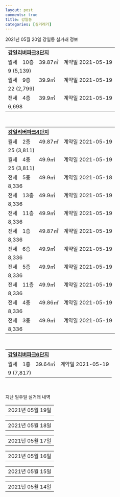```yaml
---
layout: post
comments: true
title: 강일동
categories: [실거래가]
---
```


2021년 05월 20일 강일동 실거래 정보

<table>
  <tr>
    <td colspan="4" style="font-weight: bold;"><a href="https://search.naver.com/search.naver?query=강일리버파크3단지">강일리버파크3단지</a></td>
  </tr>
    
  <tr>
    <td>월세</td>
    <td>10층</td>
    <td>39.87㎡</td>
    <td>계약일 2021-05-19</td>
  </tr>
  <tr>
    <td colspan="4">9 (5,139)</td>
  </tr>
    
  <tr>
    <td>월세</td>
    <td>9층</td>
    <td>39.9㎡</td>
    <td>계약일 2021-05-19</td>
  </tr>
  <tr>
    <td colspan="4">22 (2,799)</td>
  </tr>
    
  <tr>
    <td>전세</td>
    <td>4층</td>
    <td>39.9㎡</td>
    <td>계약일 2021-05-19</td>
  </tr>
  <tr>
    <td colspan="4">6,698</td>
  </tr>
    
</table>
<br>
<table>
  <tr>
    <td colspan="4" style="font-weight: bold;"><a href="https://search.naver.com/search.naver?query=강일리버파크4단지">강일리버파크4단지</a></td>
  </tr>
    
  <tr>
    <td>월세</td>
    <td>2층</td>
    <td>49.87㎡</td>
    <td>계약일 2021-05-19</td>
  </tr>
  <tr>
    <td colspan="4">25 (3,811)</td>
  </tr>
    
  <tr>
    <td>월세</td>
    <td>4층</td>
    <td>49.9㎡</td>
    <td>계약일 2021-05-19</td>
  </tr>
  <tr>
    <td colspan="4">25 (3,811)</td>
  </tr>
    
  <tr>
    <td>전세</td>
    <td>5층</td>
    <td>49.9㎡</td>
    <td>계약일 2021-05-18</td>
  </tr>
  <tr>
    <td colspan="4">8,336</td>
  </tr>
    
  <tr>
    <td>전세</td>
    <td>13층</td>
    <td>49.9㎡</td>
    <td>계약일 2021-05-19</td>
  </tr>
  <tr>
    <td colspan="4">8,336</td>
  </tr>
    
  <tr>
    <td>전세</td>
    <td>11층</td>
    <td>49.9㎡</td>
    <td>계약일 2021-05-19</td>
  </tr>
  <tr>
    <td colspan="4">8,336</td>
  </tr>
    
  <tr>
    <td>전세</td>
    <td>1층</td>
    <td>49.87㎡</td>
    <td>계약일 2021-05-19</td>
  </tr>
  <tr>
    <td colspan="4">8,336</td>
  </tr>
    
  <tr>
    <td>전세</td>
    <td>6층</td>
    <td>49.9㎡</td>
    <td>계약일 2021-05-19</td>
  </tr>
  <tr>
    <td colspan="4">8,336</td>
  </tr>
    
  <tr>
    <td>전세</td>
    <td>5층</td>
    <td>49.9㎡</td>
    <td>계약일 2021-05-19</td>
  </tr>
  <tr>
    <td colspan="4">8,336</td>
  </tr>
    
  <tr>
    <td>전세</td>
    <td>11층</td>
    <td>49.9㎡</td>
    <td>계약일 2021-05-19</td>
  </tr>
  <tr>
    <td colspan="4">8,336</td>
  </tr>
    
  <tr>
    <td>전세</td>
    <td>4층</td>
    <td>49.86㎡</td>
    <td>계약일 2021-05-19</td>
  </tr>
  <tr>
    <td colspan="4">8,336</td>
  </tr>
    
  <tr>
    <td>전세</td>
    <td>3층</td>
    <td>49.9㎡</td>
    <td>계약일 2021-05-19</td>
  </tr>
  <tr>
    <td colspan="4">8,336</td>
  </tr>
    
</table>
<br>
<table>
  <tr>
    <td colspan="4" style="font-weight: bold;"><a href="https://search.naver.com/search.naver?query=강일리버파크6단지">강일리버파크6단지</a></td>
  </tr>
    
  <tr>
    <td>월세</td>
    <td>1층</td>
    <td>39.64㎡</td>
    <td>계약일 2021-05-19</td>
  </tr>
  <tr>
    <td colspan="4">9 (7,817)</td>
  </tr>
    
</table>
    
<div style="margin-top: 50px; margin-bottom: 13px">지난 일주일 실거래 내역</div>

  <table style="width: 100%; margin-bottom: 1px">
      <tr class="header">
        <td>2021년 05월 19일</td>
      </tr>
      <tr class="child" style="display: none">
        <td>
            
        <table>
          <tr>
            <td colspan="4" style="font-weight: bold;"><a href="https://search.naver.com/search.naver?query=강동리버스트7단지">강동리버스트7단지</a></td>
          </tr>

          <tr>
            <td>월세</td>
            <td>1층</td>
            <td>39.6㎡</td>
            <td>계약일 2021-05-18</td>
          </tr>
          <tr>
            <td colspan="4">24 (3,353)</td>
          </tr>
    
        </table>
        <table style="margin-top: 5px">
          <tr>
            <td colspan="4" style="font-weight: bold;"><a href="https://search.naver.com/search.naver?query=강동리버스트8단지">강동리버스트8단지</a></td>
          </tr>
    
          <tr>
            <td>월세</td>
            <td>16층</td>
            <td>39.41㎡</td>
            <td>계약일 2021-04-08</td>
          </tr>
          <tr>
            <td colspan="4">9 (5,793)</td>
          </tr>
    
        </table>
        <table style="margin-top: 5px">
          <tr>
            <td colspan="4" style="font-weight: bold;"><a href="https://search.naver.com/search.naver?query=강일리버파크3단지">강일리버파크3단지</a></td>
          </tr>
    
          <tr>
            <td>월세</td>
            <td>14층</td>
            <td>39.9㎡</td>
            <td>계약일 2021-05-18</td>
          </tr>
          <tr>
            <td colspan="4">22 (2,799)</td>
          </tr>
    
          <tr>
            <td>월세</td>
            <td>11층</td>
            <td>39.9㎡</td>
            <td>계약일 2021-05-18</td>
          </tr>
          <tr>
            <td colspan="4">22 (2,799)</td>
          </tr>
    
          <tr>
            <td>월세</td>
            <td>1층</td>
            <td>39.64㎡</td>
            <td>계약일 2021-05-18</td>
          </tr>
          <tr>
            <td colspan="4">22 (2,799)</td>
          </tr>
    
          <tr>
            <td>월세</td>
            <td>5층</td>
            <td>39.9㎡</td>
            <td>계약일 2021-05-18</td>
          </tr>
          <tr>
            <td colspan="4">22 (2,799)</td>
          </tr>
    
          <tr>
            <td>전세</td>
            <td>13층</td>
            <td>59.87㎡</td>
            <td>계약일 2021-04-30</td>
          </tr>
          <tr>
            <td colspan="4">13,440</td>
          </tr>
    
          <tr>
            <td>전세</td>
            <td>2층</td>
            <td>39.64㎡</td>
            <td>계약일 2021-05-18</td>
          </tr>
          <tr>
            <td colspan="4">6,698</td>
          </tr>
    
          <tr>
            <td>전세</td>
            <td>8층</td>
            <td>84.83㎡</td>
            <td>계약일 2021-05-18</td>
          </tr>
          <tr>
            <td colspan="4">19,332</td>
          </tr>
    
          <tr>
            <td>전세</td>
            <td>10층</td>
            <td>39.9㎡</td>
            <td>계약일 2021-05-18</td>
          </tr>
          <tr>
            <td colspan="4">6,698</td>
          </tr>
    
          <tr>
            <td>전세</td>
            <td>8층</td>
            <td>39.9㎡</td>
            <td>계약일 2021-05-18</td>
          </tr>
          <tr>
            <td colspan="4">6,698</td>
          </tr>
    
        </table>
        <table style="margin-top: 5px">
          <tr>
            <td colspan="4" style="font-weight: bold;"><a href="https://search.naver.com/search.naver?query=강일리버파크4단지">강일리버파크4단지</a></td>
          </tr>
    
          <tr>
            <td>월세</td>
            <td>4층</td>
            <td>49.9㎡</td>
            <td>계약일 2021-05-18</td>
          </tr>
          <tr>
            <td colspan="4">35 (5,335)</td>
          </tr>
    
          <tr>
            <td>월세</td>
            <td>11층</td>
            <td>49.86㎡</td>
            <td>계약일 2021-05-18</td>
          </tr>
          <tr>
            <td colspan="4">25 (3,811)</td>
          </tr>
    
          <tr>
            <td>월세</td>
            <td>5층</td>
            <td>49.9㎡</td>
            <td>계약일 2021-05-18</td>
          </tr>
          <tr>
            <td colspan="4">25 (3,811)</td>
          </tr>
    
          <tr>
            <td>월세</td>
            <td>6층</td>
            <td>49.9㎡</td>
            <td>계약일 2021-05-18</td>
          </tr>
          <tr>
            <td colspan="4">25 (3,811)</td>
          </tr>
    
          <tr>
            <td>월세</td>
            <td>3층</td>
            <td>49.9㎡</td>
            <td>계약일 2021-05-18</td>
          </tr>
          <tr>
            <td colspan="4">25 (3,811)</td>
          </tr>
    
          <tr>
            <td>월세</td>
            <td>6층</td>
            <td>49.9㎡</td>
            <td>계약일 2021-05-18</td>
          </tr>
          <tr>
            <td colspan="4">25 (3,811)</td>
          </tr>
    
          <tr>
            <td>월세</td>
            <td>3층</td>
            <td>49.9㎡</td>
            <td>계약일 2021-05-18</td>
          </tr>
          <tr>
            <td colspan="4">25 (3,811)</td>
          </tr>
    
          <tr>
            <td>월세</td>
            <td>7층</td>
            <td>49.9㎡</td>
            <td>계약일 2021-05-18</td>
          </tr>
          <tr>
            <td colspan="4">25 (3,811)</td>
          </tr>
    
          <tr>
            <td>월세</td>
            <td>5층</td>
            <td>49.9㎡</td>
            <td>계약일 2021-05-18</td>
          </tr>
          <tr>
            <td colspan="4">17 (5,292)</td>
          </tr>
    
          <tr>
            <td>월세</td>
            <td>13층</td>
            <td>49.9㎡</td>
            <td>계약일 2021-05-18</td>
          </tr>
          <tr>
            <td colspan="4">13 (6,008)</td>
          </tr>
    
          <tr>
            <td>월세</td>
            <td>9층</td>
            <td>49.9㎡</td>
            <td>계약일 2021-05-18</td>
          </tr>
          <tr>
            <td colspan="4">10 (6,528)</td>
          </tr>
    
          <tr>
            <td>월세</td>
            <td>3층</td>
            <td>49.87㎡</td>
            <td>계약일 2021-05-18</td>
          </tr>
          <tr>
            <td colspan="4">10 (6,528)</td>
          </tr>
    
          <tr>
            <td>월세</td>
            <td>2층</td>
            <td>49.87㎡</td>
            <td>계약일 2021-05-18</td>
          </tr>
          <tr>
            <td colspan="4">10 (6,528)</td>
          </tr>
    
          <tr>
            <td>전세</td>
            <td>11층</td>
            <td>49.9㎡</td>
            <td>계약일 2021-05-18</td>
          </tr>
          <tr>
            <td colspan="4">8,336</td>
          </tr>
    
          <tr>
            <td>전세</td>
            <td>3층</td>
            <td>49.86㎡</td>
            <td>계약일 2021-05-18</td>
          </tr>
          <tr>
            <td colspan="4">8,336</td>
          </tr>
    
          <tr>
            <td>전세</td>
            <td>10층</td>
            <td>49.9㎡</td>
            <td>계약일 2021-05-18</td>
          </tr>
          <tr>
            <td colspan="4">8,336</td>
          </tr>
    
          <tr>
            <td>전세</td>
            <td>14층</td>
            <td>49.9㎡</td>
            <td>계약일 2021-05-18</td>
          </tr>
          <tr>
            <td colspan="4">8,336</td>
          </tr>
    
          <tr>
            <td>전세</td>
            <td>11층</td>
            <td>49.9㎡</td>
            <td>계약일 2021-05-18</td>
          </tr>
          <tr>
            <td colspan="4">8,336</td>
          </tr>
    
          <tr>
            <td>전세</td>
            <td>10층</td>
            <td>49.9㎡</td>
            <td>계약일 2021-05-18</td>
          </tr>
          <tr>
            <td colspan="4">8,336</td>
          </tr>
    
          <tr>
            <td>전세</td>
            <td>10층</td>
            <td>49.87㎡</td>
            <td>계약일 2021-05-18</td>
          </tr>
          <tr>
            <td colspan="4">8,336</td>
          </tr>
    
          <tr>
            <td>전세</td>
            <td>9층</td>
            <td>49.9㎡</td>
            <td>계약일 2021-05-18</td>
          </tr>
          <tr>
            <td colspan="4">8,336</td>
          </tr>
    
          <tr>
            <td>전세</td>
            <td>13층</td>
            <td>49.9㎡</td>
            <td>계약일 2021-05-18</td>
          </tr>
          <tr>
            <td colspan="4">8,336</td>
          </tr>
    
        </table>
        <table style="margin-top: 5px">
          <tr>
            <td colspan="4" style="font-weight: bold;"><a href="https://search.naver.com/search.naver?query=강일리버파크5단지">강일리버파크5단지</a></td>
          </tr>
    
          <tr>
            <td>전세</td>
            <td>5층</td>
            <td>84.83㎡</td>
            <td>계약일 2021-05-18</td>
          </tr>
          <tr>
            <td colspan="4">36,500</td>
          </tr>
    
        </table>
        <table style="margin-top: 5px">
          <tr>
            <td colspan="4" style="font-weight: bold;"><a href="https://search.naver.com/search.naver?query=강일리버파크6단지">강일리버파크6단지</a></td>
          </tr>
    
          <tr>
            <td>월세</td>
            <td>6층</td>
            <td>39.9㎡</td>
            <td>계약일 2021-05-18</td>
          </tr>
          <tr>
            <td colspan="4">9 (5,139)</td>
          </tr>
    
          <tr>
            <td>월세</td>
            <td>9층</td>
            <td>39.9㎡</td>
            <td>계약일 2021-05-18</td>
          </tr>
          <tr>
            <td colspan="4">14 (4,190)</td>
          </tr>
    
          <tr>
            <td>전세</td>
            <td>2층</td>
            <td>39.64㎡</td>
            <td>계약일 2021-05-18</td>
          </tr>
          <tr>
            <td colspan="4">6,698</td>
          </tr>
    
        </table>
    
        </td>
      </tr>
  </table>
    
  <table style="width: 100%; margin-bottom: 1px">
      <tr class="header">
        <td>2021년 05월 18일</td>
      </tr>
      <tr class="child" style="display: none">
        <td>
            
        <table>
          <tr>
            <td colspan="4" style="font-weight: bold;"><a href="https://search.naver.com/search.naver?query=강일리버파크5단지">강일리버파크5단지</a></td>
          </tr>

          <tr>
            <td>매매</td>
            <td>3층</td>
            <td>84.74㎡</td>
            <td>계약일 2021-04-15</td>
          </tr>
          <tr>
            <td colspan="4">104,000<br>기존최고가 104,000</td>
          </tr>
    
        </table>
        <table style="margin-top: 5px">
          <tr>
            <td colspan="4" style="font-weight: bold;"><a href="https://search.naver.com/search.naver?query=강동리버스트4단지">강동리버스트4단지</a></td>
          </tr>
    
          <tr>
            <td>월세</td>
            <td>6층</td>
            <td>39.65㎡</td>
            <td>계약일 2021-03-17</td>
          </tr>
          <tr>
            <td colspan="4">10 (5,999)</td>
          </tr>
    
        </table>
        <table style="margin-top: 5px">
          <tr>
            <td colspan="4" style="font-weight: bold;"><a href="https://search.naver.com/search.naver?query=강동리버스트8단지">강동리버스트8단지</a></td>
          </tr>
    
          <tr>
            <td>월세</td>
            <td>11층</td>
            <td>39.41㎡</td>
            <td>계약일 2021-04-05</td>
          </tr>
          <tr>
            <td colspan="4">9 (5,793)</td>
          </tr>
    
        </table>
        <table style="margin-top: 5px">
          <tr>
            <td colspan="4" style="font-weight: bold;"><a href="https://search.naver.com/search.naver?query=강일리버파크3단지">강일리버파크3단지</a></td>
          </tr>
    
          <tr>
            <td>전세</td>
            <td>2층</td>
            <td>84.74㎡</td>
            <td>계약일 2021-05-14</td>
          </tr>
          <tr>
            <td colspan="4">50,000</td>
          </tr>
    
        </table>
        <table style="margin-top: 5px">
          <tr>
            <td colspan="4" style="font-weight: bold;"><a href="https://search.naver.com/search.naver?query=강일리버파크4단지">강일리버파크4단지</a></td>
          </tr>
    
          <tr>
            <td>월세</td>
            <td>10층</td>
            <td>49.9㎡</td>
            <td>계약일 2021-05-17</td>
          </tr>
          <tr>
            <td colspan="4">10 (6,528)</td>
          </tr>
    
          <tr>
            <td>전세</td>
            <td>9층</td>
            <td>49.9㎡</td>
            <td>계약일 2021-05-17</td>
          </tr>
          <tr>
            <td colspan="4">8,336</td>
          </tr>
    
          <tr>
            <td>전세</td>
            <td>5층</td>
            <td>49.9㎡</td>
            <td>계약일 2021-05-17</td>
          </tr>
          <tr>
            <td colspan="4">8,336</td>
          </tr>
    
          <tr>
            <td>전세</td>
            <td>7층</td>
            <td>49.9㎡</td>
            <td>계약일 2021-05-17</td>
          </tr>
          <tr>
            <td colspan="4">8,336</td>
          </tr>
    
        </table>
        <table style="margin-top: 5px">
          <tr>
            <td colspan="4" style="font-weight: bold;"><a href="https://search.naver.com/search.naver?query=강일리버파크6단지">강일리버파크6단지</a></td>
          </tr>
    
          <tr>
            <td>월세</td>
            <td>8층</td>
            <td>39.9㎡</td>
            <td>계약일 2021-05-17</td>
          </tr>
          <tr>
            <td colspan="4">22 (2,799)</td>
          </tr>
    
          <tr>
            <td>월세</td>
            <td>4층</td>
            <td>39.9㎡</td>
            <td>계약일 2021-05-17</td>
          </tr>
          <tr>
            <td colspan="4">10 (7,632)</td>
          </tr>
    
          <tr>
            <td>전세</td>
            <td>12층</td>
            <td>84.74㎡</td>
            <td>계약일 2021-05-15</td>
          </tr>
          <tr>
            <td colspan="4">34,650</td>
          </tr>
    
          <tr>
            <td>전세</td>
            <td>11층</td>
            <td>39.9㎡</td>
            <td>계약일 2021-05-17</td>
          </tr>
          <tr>
            <td colspan="4">6,698</td>
          </tr>
    
          <tr>
            <td>전세</td>
            <td>5층</td>
            <td>39.9㎡</td>
            <td>계약일 2021-05-17</td>
          </tr>
          <tr>
            <td colspan="4">6,698</td>
          </tr>
    
          <tr>
            <td>전세</td>
            <td>8층</td>
            <td>39.9㎡</td>
            <td>계약일 2021-05-17</td>
          </tr>
          <tr>
            <td colspan="4">6,698</td>
          </tr>
    
        </table>
        <table style="margin-top: 5px">
          <tr>
            <td colspan="4" style="font-weight: bold;"><a href="https://search.naver.com/search.naver?query=강일리버파크9단지">강일리버파크9단지</a></td>
          </tr>
    
          <tr>
            <td>전세</td>
            <td>6층</td>
            <td>84.53㎡</td>
            <td>계약일 2021-03-30</td>
          </tr>
          <tr>
            <td colspan="4">59,000</td>
          </tr>
    
        </table>
    
        </td>
      </tr>
  </table>
    
  <table style="width: 100%; margin-bottom: 1px">
      <tr class="header">
        <td>2021년 05월 17일</td>
      </tr>
      <tr class="child" style="display: none">
        <td>
            
        <table>
          <tr>
            <td colspan="4" style="font-weight: bold;"><a href="https://search.naver.com/search.naver?query=실거래정보없음">실거래정보없음</a></td>
          </tr>

        </table>
    
        </td>
      </tr>
  </table>
    
  <table style="width: 100%; margin-bottom: 1px">
      <tr class="header">
        <td>2021년 05월 16일</td>
      </tr>
      <tr class="child" style="display: none">
        <td>
            
        <table>
          <tr>
            <td colspan="4" style="font-weight: bold;"><a href="https://search.naver.com/search.naver?query=실거래정보없음">실거래정보없음</a></td>
          </tr>

        </table>
    
        </td>
      </tr>
  </table>
    
  <table style="width: 100%; margin-bottom: 1px">
      <tr class="header">
        <td>2021년 05월 15일</td>
      </tr>
      <tr class="child" style="display: none">
        <td>
            
        <table>
          <tr>
            <td colspan="4" style="font-weight: bold;"><a href="https://search.naver.com/search.naver?query=강일리버파크2단지">강일리버파크2단지</a></td>
          </tr>

          <tr>
            <td>전세</td>
            <td>8층</td>
            <td>84.53㎡</td>
            <td>계약일 2021-03-01</td>
          </tr>
          <tr>
            <td colspan="4">54,000</td>
          </tr>
    
        </table>
        <table style="margin-top: 5px">
          <tr>
            <td colspan="4" style="font-weight: bold;"><a href="https://search.naver.com/search.naver?query=강일리버파크3단지">강일리버파크3단지</a></td>
          </tr>
    
          <tr>
            <td>전세</td>
            <td>4층</td>
            <td>84.74㎡</td>
            <td>계약일 2021-05-05</td>
          </tr>
          <tr>
            <td colspan="4">60,000</td>
          </tr>
    
          <tr>
            <td>전세</td>
            <td>6층</td>
            <td>59.86㎡</td>
            <td>계약일 2021-05-14</td>
          </tr>
          <tr>
            <td colspan="4">12,245</td>
          </tr>
    
        </table>
        <table style="margin-top: 5px">
          <tr>
            <td colspan="4" style="font-weight: bold;"><a href="https://search.naver.com/search.naver?query=강일리버파크5단지">강일리버파크5단지</a></td>
          </tr>
    
          <tr>
            <td>전세</td>
            <td>4층</td>
            <td>84.83㎡</td>
            <td>계약일 2021-03-27</td>
          </tr>
          <tr>
            <td colspan="4">60,000<br>기존최고가 None</td>
          </tr>
    
        </table>
        <table style="margin-top: 5px">
          <tr>
            <td colspan="4" style="font-weight: bold;"><a href="https://search.naver.com/search.naver?query=강일리버파크7단지">강일리버파크7단지</a></td>
          </tr>
    
          <tr>
            <td>전세</td>
            <td>9층</td>
            <td>84.83㎡</td>
            <td>계약일 2021-03-20</td>
          </tr>
          <tr>
            <td colspan="4">42,000</td>
          </tr>
    
        </table>
    
        </td>
      </tr>
  </table>
    
  <table style="width: 100%; margin-bottom: 1px">
      <tr class="header">
        <td>2021년 05월 14일</td>
      </tr>
      <tr class="child" style="display: none">
        <td>
            
        <table>
          <tr>
            <td colspan="4" style="font-weight: bold;"><a href="https://search.naver.com/search.naver?query=강동리버스트8단지">강동리버스트8단지</a></td>
          </tr>

          <tr>
            <td>월세</td>
            <td>7층</td>
            <td>39.41㎡</td>
            <td>계약일 2021-04-05</td>
          </tr>
          <tr>
            <td colspan="4">9 (5,793)</td>
          </tr>
    
          <tr>
            <td>월세</td>
            <td>6층</td>
            <td>29.27㎡</td>
            <td>계약일 2021-04-05</td>
          </tr>
          <tr>
            <td colspan="4">19 (678)</td>
          </tr>
    
          <tr>
            <td>월세</td>
            <td>4층</td>
            <td>29.27㎡</td>
            <td>계약일 2021-04-08</td>
          </tr>
          <tr>
            <td colspan="4">18 (997)</td>
          </tr>
    
        </table>
    
        </td>
      </tr>
  </table>
    

